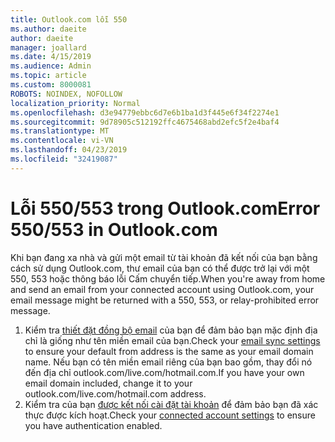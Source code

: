 ```yaml
---
title: Outlook.com lỗi 550
ms.author: daeite
author: daeite
manager: joallard
ms.date: 4/15/2019
ms.audience: Admin
ms.topic: article
ms.custom: 8000081
ROBOTS: NOINDEX, NOFOLLOW
localization_priority: Normal
ms.openlocfilehash: d3e94779ebbc6d7e6b1ba1d3f445e6f34f2274e1
ms.sourcegitcommit: 9d78905c512192ffc4675468abd2efc5f2e4baf4
ms.translationtype: MT
ms.contentlocale: vi-VN
ms.lasthandoff: 04/23/2019
ms.locfileid: "32419087"
---
```

# <a name="error-550553-in-outlookcom"></a><span data-ttu-id="b59ef-102">Lỗi 550/553 trong Outlook.com</span><span class="sxs-lookup"><span data-stu-id="b59ef-102">Error 550/553 in Outlook.com</span></span>

<span data-ttu-id="b59ef-103">Khi bạn đang xa nhà và gửi một email từ tài khoản đã kết nối của bạn bằng cách sử dụng Outlook.com, thư email của bạn có thể được trở lại với một 550, 553 hoặc thông báo lỗi Cấm chuyển tiếp.</span><span class="sxs-lookup"><span data-stu-id="b59ef-103">When you're away from home and send an email from your connected account using Outlook.com, your email message might be returned with a 550, 553, or relay-prohibited error message.</span></span>
1. <span data-ttu-id="b59ef-104">Kiểm tra [thiết đặt đồng bộ email](https://go.microsoft.com/fwlink/?linkid=2031283) của bạn để đảm bảo bạn mặc định địa chỉ là giống như tên miền email của bạn.</span><span class="sxs-lookup"><span data-stu-id="b59ef-104">Check your [email sync settings](https://go.microsoft.com/fwlink/?linkid=2031283) to ensure your default from address is the same as your email domain name.</span></span> <span data-ttu-id="b59ef-105">Nếu bạn có tên miền email riêng của bạn bao gồm, thay đổi nó đến địa chỉ outlook.com/live.com/hotmail.com.</span><span class="sxs-lookup"><span data-stu-id="b59ef-105">If you have your own email domain included, change it to your outlook.com/live.com/hotmail.com address.</span></span>
2. <span data-ttu-id="b59ef-106">Kiểm tra của bạn [được kết nối cài đặt tài khoản](https://go.microsoft.com/fwlink/?linkid=875264&clcid=0x409) để đảm bảo bạn đã xác thực được kích hoạt.</span><span class="sxs-lookup"><span data-stu-id="b59ef-106">Check your [connected account settings](https://go.microsoft.com/fwlink/?linkid=875264&clcid=0x409) to ensure you have authentication enabled.</span></span>